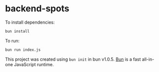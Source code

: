 # backend-spots

To install dependencies:

```bash
bun install
```

To run:

```bash
bun run index.js
```

This project was created using `bun init` in bun v1.0.5. [Bun](https://bun.sh) is a fast all-in-one JavaScript runtime.
